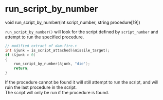 # run_script_by_number

<Prototype>void run_script_by_number(int script_number, string procedure[19])</Prototype>

`run_script_by_number()` will look for the script defined by `script_number` and attempt to run the specified procedure.

```c
// modified extract of dam-fire.c
int &junk = is_script_attached(&missile_target);
if (&junk > 0)
{
    run_script_by_number(&junk, "die");
    return;
}
```

<VersionInfo dink="< 1.08">If the procedure cannot be found it will still attempt to run the script, and will ruin the last procedure in the script.</VersionInfo><br>
<VersionInfo dink="1.08">The script will only be run if the procedure is found.</VersionInfo>
